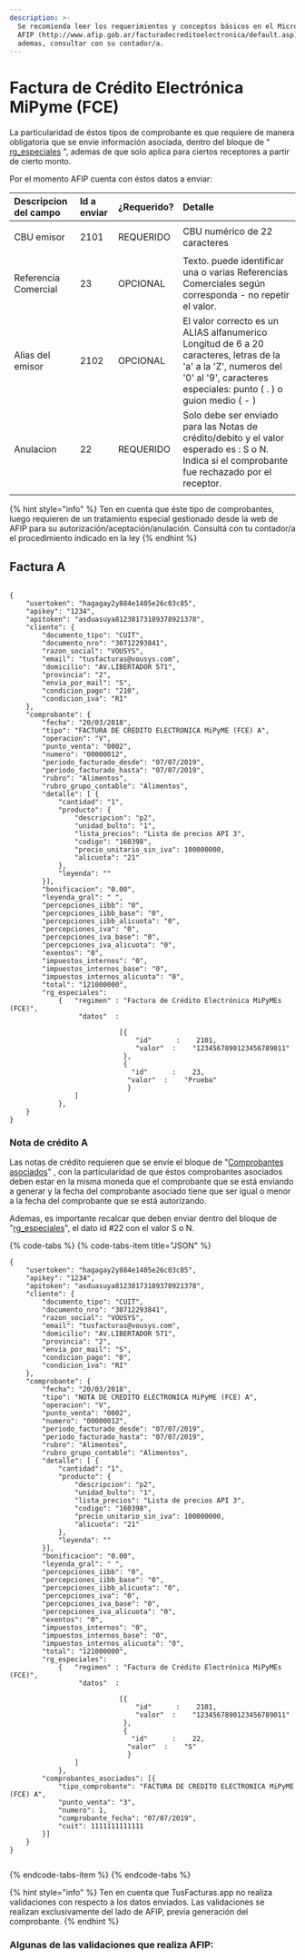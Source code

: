 ```yaml
---
description: >-
  Se recomienda leer los requerimientos y conceptos básicos en el Micrositio de
  AFIP (http://www.afip.gob.ar/facturadecreditoelectronica/default.asp)  y
  ademas, consultar con su contador/a.
---
```


# Factura de Crédito Electrónica MiPyme \(FCE\)

La particularidad de éstos tipos de comprobante es que requiere de manera obligatoria que se envie información asociada,  dentro del bloque de " [rg\_especiales](./#estructura-de-rg-especiales) ", ademas de que solo aplica para ciertos receptores a partir de cierto monto.

Por el momento AFIP cuenta con éstos datos a enviar:

<table>
  <thead>
    <tr>
      <th style="text-align:left">Descripcion del campo</th>
      <th style="text-align:left">Id a enviar</th>
      <th style="text-align:left">&#xBF;Requerido?</th>
      <th style="text-align:left">Detalle</th>
    </tr>
  </thead>
  <tbody>
    <tr>
      <td style="text-align:left">
        <p></p>
        <p>CBU emisor</p>
      </td>
      <td style="text-align:left">2101</td>
      <td style="text-align:left">REQUERIDO</td>
      <td style="text-align:left">CBU nume&#x301;rico de 22 caracteres</td>
    </tr>
    <tr>
      <td style="text-align:left">
        <p></p>
        <p>Referencia Comercial</p>
      </td>
      <td style="text-align:left">23</td>
      <td style="text-align:left">OPCIONAL</td>
      <td style="text-align:left">Texto. puede identificar una o varias Referencias Comerciales segu&#x301;n
        corresponda - no repetir el valor.</td>
    </tr>
    <tr>
      <td style="text-align:left">Alias del emisor</td>
      <td style="text-align:left">2102</td>
      <td style="text-align:left">OPCIONAL</td>
      <td style="text-align:left">El valor correcto es un ALIAS alfanumerico Longitud de 6 a 20 caracteres,
        letras de la &apos;a&apos; a la &apos;Z&apos;, numeros del &apos;0&apos;
        al &apos;9&apos;, caracteres especiales: punto ( . ) o guion medio ( -
        )</td>
    </tr>
    <tr>
      <td style="text-align:left">Anulacion</td>
      <td style="text-align:left">22</td>
      <td style="text-align:left">REQUERIDO</td>
      <td style="text-align:left">Solo debe ser enviado para las Notas de cr&#xE9;dito/debito y el valor
        esperado es : S o N. Indica si el comprobante fue rechazado por el receptor.</td>
    </tr>
    <tr>
      <td style="text-align:left"></td>
      <td style="text-align:left"></td>
      <td style="text-align:left"></td>
      <td style="text-align:left"></td>
    </tr>
  </tbody>
</table>{% hint style="info" %}
Ten en cuenta que éste tipo de comprobantes, luego requieren de un tratamiento especial gestionado desde la web de AFIP para su autorización/aceptación/anulación. Consultá con tu contador/a el procedimiento indicado en la ley
{% endhint %}

## Factura A 

```text

{
	"usertoken": "hagagay2y884e1405e26c03c85",
	"apikey": "1234",
	"apitoken": "asduasuya81238173189378921378",
	"cliente": {
		"documento_tipo": "CUIT",
		"documento_nro": "30712293841",
		"razon_social": "VOUSYS",
		"email": "tusfacturas@vousys.com",
		"domicilio": "AV.LIBERTADOR 571",
		"provincia": "2",
		"envia_por_mail": "S",
		"condicion_pago": "210",
		"condicion_iva": "RI"
	},
	"comprobante": {
		"fecha": "20/03/2018",
		"tipo": "FACTURA DE CREDITO ELECTRONICA MiPyME (FCE) A",
		"operacion": "V",
		"punto_venta": "0002",
		"numero": "00000012",
		"periodo_facturado_desde": "07/07/2019",
		"periodo_facturado_hasta": "07/07/2019",
		"rubro": "Alimentos",
		"rubro_grupo_contable": "Alimentos",
		"detalle": [ {
			"cantidad": "1",
			"producto": {
				"descripcion": "p2",
				"unidad_bulto": "1",
				"lista_precios": "Lista de precios API 3",
				"codigo": "160398",
				"precio_unitario_sin_iva": 100000000,
				"alicuota": "21"
			},
			"leyenda": ""
		}],
		"bonificacion": "0.00",
		"leyenda_gral": " ",
		"percepciones_iibb": "0",
		"percepciones_iibb_base": "0",
		"percepciones_iibb_alicuota": "0",
		"percepciones_iva": "0",
		"percepciones_iva_base": "0",
		"percepciones_iva_alicuota": "0",
		"exentos": "0", 
		"impuestos_internos": "0",
		"impuestos_internos_base": "0",
		"impuestos_internos_alicuota": "0",
		"total": "121000000",
        "rg_especiales":   
            {   "regimen" : "Factura de Crédito Electrónica MiPyMEs (FCE)",
                 "datos"  : 

                           [{
                               "id"      :    2101,
                               "valor"  :    "1234567890123456789011"
                            },
                            {
                              "id"      :    23,
                             "valor"  :    "Prueba"
                             } 
                ]
            }, 
	}
}

```

### Nota de crédito A

Las notas de crédito requieren que se envíe el bloque de "[Comprobantes asociados](./#estructura-de-comprobantes-asociados)" , con la particularidad de que éstos comprobantes asociados deben estar en la misma moneda que el comprobante que se está enviando a generar y la fecha del comprobante asociado tiene que ser igual o menor a la fecha del comprobante que se está autorizando.

Ademas, es importante recalcar que deben enviar dentro del bloque de "[rg\_especiales](./#estructura-de-rg-especiales)", el dato id \#22  con el valor S o N.

{% code-tabs %}
{% code-tabs-item title="JSON" %}
```text
{
	"usertoken": "hagagay2y884e1405e26c03c85",
	"apikey": "1234",
	"apitoken": "asduasuya81238173189378921378",
	"cliente": {
		"documento_tipo": "CUIT",
		"documento_nro": "30712293841",
		"razon_social": "VOUSYS",
		"email": "tusfacturas@vousys.com",
		"domicilio": "AV.LIBERTADOR 571",
		"provincia": "2",
		"envia_por_mail": "S",
		"condicion_pago": "0",
		"condicion_iva": "RI"
	},
	"comprobante": {
		"fecha": "20/03/2018",
		"tipo": "NOTA DE CREDITO ELECTRONICA MiPyME (FCE) A",
		"operacion": "V",
		"punto_venta": "0002",
		"numero": "00000012",
		"periodo_facturado_desde": "07/07/2019",
		"periodo_facturado_hasta": "07/07/2019",
		"rubro": "Alimentos",
		"rubro_grupo_contable": "Alimentos",
		"detalle": [ {
			"cantidad": "1",
			"producto": {
				"descripcion": "p2",
				"unidad_bulto": "1",
				"lista_precios": "Lista de precios API 3",
				"codigo": "160398",
				"precio_unitario_sin_iva": 100000000,
				"alicuota": "21"
			},
			"leyenda": ""
		}],
		"bonificacion": "0.00",
		"leyenda_gral": " ",
		"percepciones_iibb": "0",
		"percepciones_iibb_base": "0",
		"percepciones_iibb_alicuota": "0",
		"percepciones_iva": "0",
		"percepciones_iva_base": "0",
		"percepciones_iva_alicuota": "0",
		"exentos": "0", 
		"impuestos_internos": "0",
		"impuestos_internos_base": "0",
		"impuestos_internos_alicuota": "0",
		"total": "121000000",
        "rg_especiales":   
            {   "regimen" : "Factura de Crédito Electrónica MiPyMEs (FCE)",
                 "datos"  : 

                           [{
                               "id"      :    2101,
                               "valor"  :    "1234567890123456789011"
                            },
                            {
                              "id"      :    22,
                             "valor"  :    "S"
                             } 
                ]
            }, 
		"comprobantes_asociados": [{
			"tipo_comprobante": "FACTURA DE CREDITO ELECTRONICA MiPyME (FCE) A",
			"punto_venta": "3",
			"numero": 1,
			"comprobante_fecha": "07/07/2019",
			"cuit": 1111111111111
		}]
	}
}


```
{% endcode-tabs-item %}
{% endcode-tabs %}

{% hint style="info" %}
Ten en cuenta que TusFacturas.app no realiza validaciones con respecto a los datos enviados. Las validaciones se realizan exclusivamente del lado de AFIP, previa generación del comprobante.
{% endhint %}

### Algunas de las validaciones que realiza AFIP:

[  
](https://app.gitbook.com/@tusfacturas/s/api-factura-electronica-afip/facturacion-nuevo-comprobante/factura-electronica-afip-exportacion)

